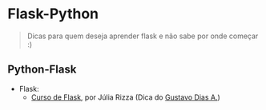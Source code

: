 # Flask-Python

> Dicas para quem deseja aprender flask e não sabe por onde começar :)  

## Python-Flask

- Flask:
  - [Curso de Flask](https://www.youtube.com/watch?v=r40pC9kyoj0&list=PL3BqW_m3m6a05ALSBW02qDXmfDKIip2KX), por Júlia Rizza (Dica do [Gustavo Dias A.](https://github.com/gfda))
